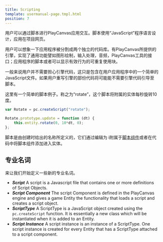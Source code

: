```yaml
---
title: Scripting
template: usermanual-page.tmpl.html
position: 7
---
```


用户可以通过脚本进行PlayCanvas应用交互。脚本使用“JavaScript”程序语言设计，应用在项目网页。

用户可以想象一下应用程序被分割成两个独立的代码库。有PlayCanvas所提供的引擎，实现了通用功能譬如图形绘制，输入处理，音频，PlayCanvas工具的接口；应用程序的脚本或者可以显示有效行为的可重复使用块。

一般来说用户并不需要担心引擎代码，这只是包含在用户应用程序中的一个简单的JavaScript文件。如果用户重写引擎的部份代码将可能能不需要引擎代码引导至脚本。

这里有一个简单的脚本例子。称之为“rotate”，这个脚本将附属的实体每秒旋转10度。

```javascript
var Rotate = pc.createScript("rotate");

Rotate.prototype.update = function (dt) {
    this.entity.rotate(0, 10*dt, 0);
};
```

脚本是由创建时给出的名称所定义的，它们通过编辑为 i附属于[脚本组件][1]或者在代码中将脚本组件添加进入实体。

## 专业名词

来让我们开始定义一些新的专业名词。

* ***Script*** A script is a Javascript file that contains one or more definitions of Script Objects.
* ***Script Component*** The script Component is defined in the PlayCanvas engine and gives a game Entity the functionality that loads a script and creates a script object.
* ***ScriptType*** A ScriptType is a JavaScript object created using the `pc.createScript` function. It is essentially a new class which will be instantiated when it is added to an Entity.
* ***Script Instance*** A script instance is an instance of a ScriptType. One script instance is created for every Entity that has a ScriptType attached to a script component.

[1]: /user-manual/packs/components/script/

